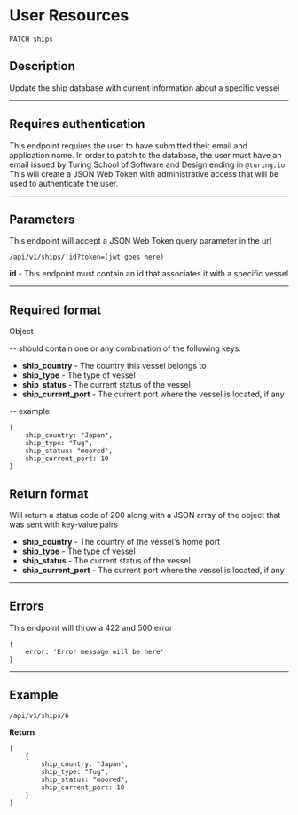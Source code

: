 # User Resources

    PATCH ships

## Description
Update the ship database with current information about a specific vessel

***

## Requires authentication
This endpoint requires the user to have submitted their email and application name.  In order to patch to the database, the user must have an email issued by Turing School of Software and Design ending in `@turing.io`.  This will create a JSON Web Token with administrative access that will be used to authenticate the user.

***

## Parameters
This endpoint will accept a JSON Web Token query parameter in the url

    /api/v1/ships/:id?token=(jwt goes here)

**id** - This endpoint must contain an id that associates it with a specific vessel

***

## Required format
Object

  -- should contain one or any combination of the following keys:

- **ship_country** - The country this vessel belongs to
- **ship_type** - The type of vessel
- **ship_status** - The current status of the vessel
- **ship_current_port** - The current port where the vessel is located, if any


-- example

```
{
    ship_country: "Japan",
    ship_type: "Tug",
    ship_status: "moored",
    ship_current_port: 10
}
```

## Return format

Will return a status code of 200 along with a JSON array of the object that was sent with key-value pairs

- **ship_country** - The country of the vessel's home port
- **ship_type** - The type of vessel
- **ship_status** - The current status of the vessel
- **ship_current_port** - The current port where the vessel is located, if any



***

## Errors
This endpoint will throw a 422  and 500 error

```
{
	error: 'Error message will be here'
}
```

***

## Example

    /api/v1/ships/6

**Return**

```
[
	{
	    ship_country: "Japan",
	    ship_type: "Tug",
	    ship_status: "moored",
	    ship_current_port: 10
	}
]
```
